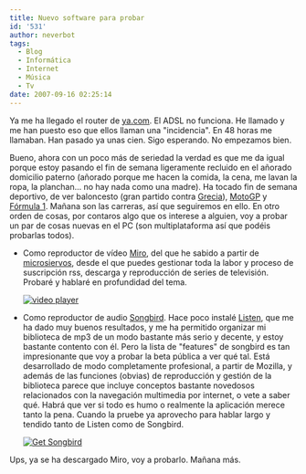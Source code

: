 ```yaml
---
title: Nuevo software para probar
id: '531'
author: neverbot
tags:
  - Blog
  - Informática
  - Internet
  - Música
  - Tv
date: 2007-09-16 02:25:14
---
```


Ya me ha llegado el router de [ya.com](http://www.ya.com/). El ADSL no funciona. He llamado y me han puesto eso que ellos llaman una "incidencia". En 48 horas me llamaban. Han pasado ya unas cien. Sigo esperando. No empezamos bien.

Bueno, ahora con un poco más de seriedad la verdad es que me da igual porque estoy pasando el fin de semana ligeramente recluido en el añorado domicilio paterno (añorado porque me hacen la comida, la cena, me lavan la ropa, la planchan... no hay nada como una madre). Ha tocado fin de semana deportivo, de ver baloncesto (gran partido contra [Grecia](http://en.wikipedia.org/wiki/Greece)), [MotoGP](http://en.wikipedia.org/wiki/Motogp) y [Fórmula 1](http://en.wikipedia.org/wiki/Formula_1). Mañana son las carreras, así que seguiremos en ello. En otro orden de cosas, por contaros algo que os interese a alguien, voy a probar un par de cosas nuevas en el PC (son multiplataforma así que podéis probarlas todos).

*   Como reproductor de vídeo [Miro](http://www.getmiro.com/), del que he sabido a partir de [microsiervos](http://www.microsiervos.com/archivo/peliculas-tv/tv-a-la-carta-con-miro.html), desde el que puedes gestionar toda la labor y proceso de suscripción rss, descarga y reproducción de series de televisión. Probaré y hablaré en profundidad del tema.
    
    [](http://www.getmiro.com/ "Get Miro - The Free Open-Source Video Platform.")
    
    [![video player](http://www.getmiro.com/img/buttons/miro-button-grey-125X38.png)](http://www.getmiro.com/ "Get Miro - The Free Open-Source Video Platform.")
    
*   Como reproductor de audio [Songbird](http://www.songbirdnest.com/). Hace poco instalé [Listen](http://www.listen-project.org/), que me ha dado muy buenos resultados, y me ha permitido organizar mi biblioteca de mp3 de un modo bastante más serio y decente, y estoy bastante contento con él. Pero la lista de "features" de songbird es tan impresionante que voy a probar la beta pública a ver qué tal. Está desarrollado de modo completamente profesional, a partir de Mozilla, y además de las funciones (obvias) de reproducción y gestión de la biblioteca parece que incluye conceptos bastante novedosos relacionados con la navegación multimedia por internet, o vete a saber qué. Habrá que ver si todo es humo o realmente la aplicación merece tanto la pena. Cuando la pruebe ya aprovecho para hablar largo y tendido tanto de Listen como de Songbird.
    
    [![Get Songbird](http://songbirdnest.com/files/images/button_guitar.png)](http://songbirdnest.com/partners)
    

Ups, ya se ha descargado Miro, voy a probarlo. Mañana más.